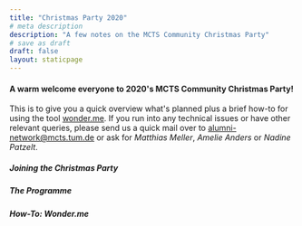 ```yaml
---
title: "Christmas Party 2020"
# meta description
description: "A few notes on the MCTS Community Christmas Party"
# save as draft
draft: false
layout: staticpage
---
```


#### A warm welcome everyone to 2020's MCTS Community Christmas Party!

This is to give you a quick overview what's planned plus a brief how-to for using the tool <a href='https://wonder.me'>wonder.me</a>. If you run into any technical issues or have other relevant queries, please send us a quick mail over to <a href='mailto:alumni-network@mcts.tum.de'>alumni-network@mcts.tum.de</a> or ask for <i>Matthias Meller</i>, <i>Amelie Anders</i> or <i>Nadine Patzelt</i>.

##### Joining the Christmas Party

##### The Programme

##### How-To: Wonder.me
